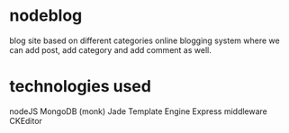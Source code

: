 # nodeblog
blog site based on different categories
online blogging system where we can add post, add category and add comment as well.

# technologies used
nodeJS
MongoDB (monk)
Jade Template Engine
Express middleware
CKEditor
